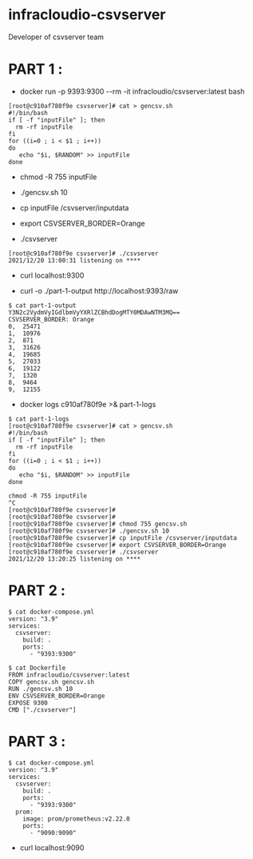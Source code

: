 # infracloudio-csvserver
Developer of csvserver team

PART 1 :
=====
- docker run -p 9393:9300 --rm -it infracloudio/csvserver:latest bash

```
[root@c910af780f9e csvserver]# cat > gencsv.sh
#!/bin/bash
if [ -f "inputFile" ]; then
  rm -rf inputFile
fi
for ((i=0 ; i < $1 ; i++))
do
   echo "$i, $RANDOM" >> inputFile
done
```

- chmod -R 755 inputFile

- ./gencsv.sh 10

- cp inputFile /csvserver/inputdata

- export CSVSERVER_BORDER=Orange

- ./csvserver
```
[root@c910af780f9e csvserver]# ./csvserver
2021/12/20 13:00:31 listening on ****
```

- curl localhost:9300

- curl -o ./part-1-output http://localhost:9393/raw

```
$ cat part-1-output
Y3N2c2VydmVyIGdlbmVyYXRlZCBhdDogMTY0MDAwNTM3MQ==
CSVSERVER_BORDER: Orange
0,  25471
1,  10976
2,  871
3,  31626
4,  19685
5,  27033
6,  19122
7,  1320
8,  9464
9,  12155
```

- docker logs c910af780f9e >& part-1-logs

```
$ cat part-1-logs
[root@c910af780f9e csvserver]# cat > gencsv.sh
#!/bin/bash
if [ -f "inputFile" ]; then
  rm -rf inputFile
fi
for ((i=0 ; i < $1 ; i++))
do
   echo "$i, $RANDOM" >> inputFile
done

chmod -R 755 inputFile
^C
[root@c910af780f9e csvserver]#
[root@c910af780f9e csvserver]#
[root@c910af780f9e csvserver]# chmod 755 gencsv.sh
[root@c910af780f9e csvserver]# ./gencsv.sh 10
[root@c910af780f9e csvserver]# cp inputFile /csvserver/inputdata
[root@c910af780f9e csvserver]# export CSVSERVER_BORDER=Orange
[root@c910af780f9e csvserver]# ./csvserver
2021/12/20 13:20:25 listening on ****
```

PART 2 :
=====
```
$ cat docker-compose.yml
version: "3.9"
services:
  csvserver:
    build: .
    ports:
      - "9393:9300"
```

```
$ cat Dockerfile
FROM infracloudio/csvserver:latest
COPY gencsv.sh gencsv.sh
RUN ./gencsv.sh 10
ENV CSVSERVER_BORDER=Orange
EXPOSE 9300
CMD ["./csvserver"]
```

PART 3 :
=====
```
$ cat docker-compose.yml
version: "3.9"
services:
  csvserver:
    build: .
    ports:
      - "9393:9300"
  prom:
    image: prom/prometheus:v2.22.0
    ports:
      - "9090:9090"
```
-  curl localhost:9090
